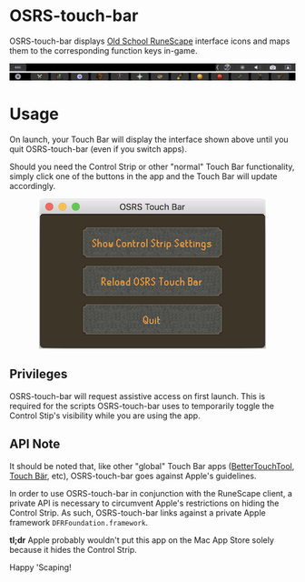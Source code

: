 # OSRS-touch-bar
OSRS-touch-bar displays [Old School RuneScape](http://oldschool.runescape.com) interface icons and maps them to the corresponding function keys in-game. 

![Touch bar screenshot](./touchBarScreenshot.png)

# Usage
On launch, your Touch Bar will display the interface shown above until you quit OSRS-touch-bar (even if you switch apps). 

Should you need the Control Strip or other "normal" Touch Bar functionality, simply click one of the buttons in the app and the Touch Bar will update accordingly. 

<!--Centered Image-->
<p align="center">
  <img src="./appScreenshot.png"/>
</p>

## Privileges
OSRS-touch-bar will request assistive access on first launch. This is required for the scripts OSRS-touch-bar uses to temporarily toggle the Control Stip's visibility while you are using the app. 

## API Note
It should be noted that, like other "global" Touch Bar apps ([BetterTouchTool](https://www.boastr.net/), [Touch Bär](https://github.com/a2/touch-baer), etc), OSRS-touch-bar goes against Apple's guidelines.

In order to use OSRS-touch-bar in conjunction with the RuneScape client, a private API is necessary to circumvent Apple's restrictions on hiding the Control Strip. As such, OSRS-touch-bar links against a private Apple framework `DFRFoundation.framework`. 

__tl;dr__ Apple probably wouldn't put this app on the Mac App Store solely because it hides the Control Strip. 

Happy 'Scaping! 

